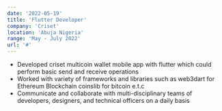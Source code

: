 ```yaml
---
date: '2022-05-19'
title: 'Flutter Developer'
company: 'Criset'
location: 'Abuja Nigeria'
range: 'May - July 2022'
url: '#'
---
```


- Developed criset multicoin wallet mobile app with flutter which could
  perform basic send and receive operations
- Worked with variety of frameworks and libraries such as web3dart for
  Ethereum Blockchain coinslib for bitcoin e.t.c
- Communicate and collaborate with multi-disciplinary teams of developers,
  designers, and technical officers on a daily basis


